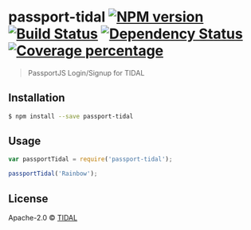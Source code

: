 # passport-tidal [![NPM version][npm-image]][npm-url] [![Build Status][travis-image]][travis-url] [![Dependency Status][daviddm-image]][daviddm-url] [![Coverage percentage][coveralls-image]][coveralls-url]
> PassportJS Login/Signup for TIDAL

## Installation

```sh
$ npm install --save passport-tidal
```

## Usage

```js
var passportTidal = require('passport-tidal');

passportTidal('Rainbow');
```
## License

Apache-2.0 © [TIDAL]()


[npm-image]: https://badge.fury.io/js/passport-tidal.svg
[npm-url]: https://npmjs.org/package/passport-tidal
[travis-image]: https://travis-ci.org/tidal-engineering/passport-tidal.svg?branch=master
[travis-url]: https://travis-ci.org/tidal-engineering/passport-tidal
[daviddm-image]: https://david-dm.org/tidal-engineering/passport-tidal.svg?theme=shields.io
[daviddm-url]: https://david-dm.org/tidal-engineering/passport-tidal
[coveralls-image]: https://coveralls.io/repos/github/tidal-engineering/passport-tidal/badge.svg?branch=master
[coveralls-url]: https://coveralls.io/github/tidal-engineering/passport-tidal?branch=master
